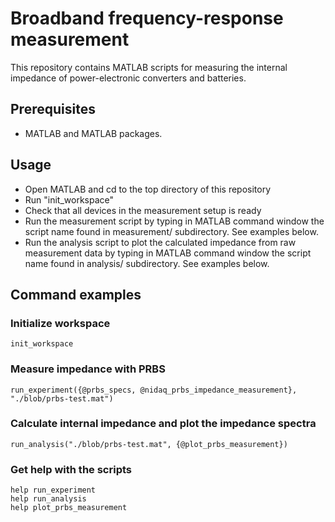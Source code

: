 # Broadband frequency-response measurement

This repository contains MATLAB scripts for measuring the internal impedance of power-electronic converters and batteries.

## Prerequisites

- MATLAB and MATLAB packages.

## Usage

- Open MATLAB and cd to the top directory of this repository
- Run "init_workspace"
- Check that all devices in the measurement setup is ready
- Run the measurement script by typing in MATLAB command window the script name found in measurement/ subdirectory. See examples below.
- Run the analysis script to plot the calculated impedance from raw measurement data by typing in MATLAB command window the script name found in analysis/ subdirectory. See examples below.

## Command examples

### Initialize workspace

```
init_workspace
```

### Measure impedance with PRBS

```
run_experiment({@prbs_specs, @nidaq_prbs_impedance_measurement}, "./blob/prbs-test.mat")
```

### Calculate internal impedance and plot the impedance spectra

```
run_analysis("./blob/prbs-test.mat", {@plot_prbs_measurement})
```

### Get help with the scripts

```
help run_experiment
help run_analysis
help plot_prbs_measurement
```
